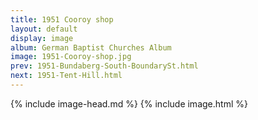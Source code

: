```yaml
---
title: 1951 Cooroy shop
layout: default
display: image
album: German Baptist Churches Album
image: 1951-Cooroy-shop.jpg
prev: 1951-Bundaberg-South-BoundarySt.html
next: 1951-Tent-Hill.html
---
```

{% include image-head.md %}
{% include image.html %}